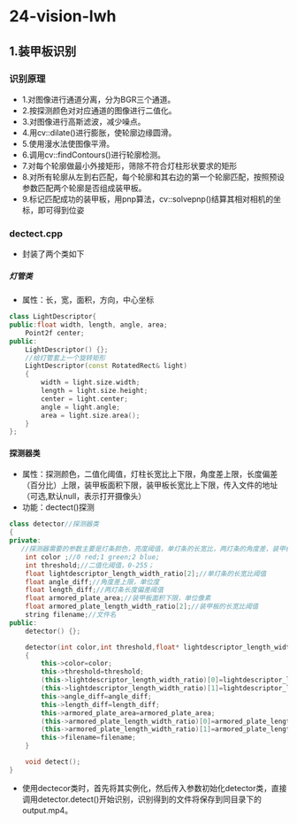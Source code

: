 # 24-vision-lwh

## 1.装甲板识别
### 识别原理
+ 1.对图像进行通道分离，分为BGR三个通道。
+ 2.按探测颜色对对应通道的图像进行二值化。
+ 3.对图像进行高斯滤波，减少噪点。
+ 4.用cv::dilate()进行膨胀，使轮廓边缘圆滑。
+ 5.使用漫水法使图像平滑。
+ 6.调用cv::findContours()进行轮廓检测。
+ 7.对每个轮廓做最小外接矩形，筛除不符合灯柱形状要求的矩形
+ 8.对所有轮廓从左到右匹配，每个轮廓和其右边的第一个轮廓匹配，按照预设参数匹配两个轮廓是否组成装甲板。
+ 9.标记匹配成功的装甲板，用pnp算法，cv::solvepnp()结算其相对相机的坐标，即可得到位姿
### dectect.cpp
+ 封装了两个类如下
  
##### 灯管类
+ 属性：长，宽，面积，方向，中心坐标
```C++
class LightDescriptor{	    
public:float width, length, angle, area;
    Point2f center;
public:
    LightDescriptor() {};
    //给灯管套上一个旋转矩形
    LightDescriptor(const RotatedRect& light)
    {
        width = light.size.width;
        length = light.size.height;
        center = light.center;
        angle = light.angle;
        area = light.size.area();
    }
};
```

#### 探测器类
+ 属性：探测颜色，二值化阈值，灯柱长宽比上下限，角度差上限，长度偏差（百分比）上限，装甲板面积下限，装甲板长宽比上下限，传入文件的地址（可选,默认null，表示打开摄像头）
+ 功能：dectect()探测
```C++
class detector//探测器类
{
private:
   //探测器需要的参数主要是灯条颜色，亮度阈值，单灯条的长宽比，两灯条的角度差，装甲板的面积，装甲板的长宽比
    int color ;//0 red;1 green;2 blue;
    int threshold;//二值化阈值，0-255；
    float lightdescriptor_length_width_ratio[2];//单灯条的长宽比阈值
    float angle_diff;//角度差上限，单位度
    float length_diff;//两灯条长度偏差阈值
    float armored_plate_area;//装甲板面积下限，单位像素
    float armored_plate_length_width_ratio[2];//装甲板的长宽比阈值
    string filename;//文件名
public:
    detector() {};

    detector(int color,int threshold,float* lightdescriptor_length_width_ratio,float angle_diff,float length_diff,float armored_plate_area,float* armored_plate_length_width_ratio,string filename="null")
    {
        this->color=color;
        this->threshold=threshold;
        (this->lightdescriptor_length_width_ratio)[0]=lightdescriptor_length_width_ratio[0];
        (this->lightdescriptor_length_width_ratio)[1]=lightdescriptor_length_width_ratio[1];
        this->angle_diff=angle_diff;
        this->length_diff=length_diff;
        this->armored_plate_area=armored_plate_area;
        (this->armored_plate_length_width_ratio)[0]=armored_plate_length_width_ratio[0];
        (this->armored_plate_length_width_ratio)[1]=armored_plate_length_width_ratio[1];
        this->filename=filename;
    }

    void detect();
}
```
+ 使用dectecor类时，首先将其实例化，然后传入参数初始化detector类，直接调用detector.detect()开始识别，识别得到的文件将保存到同目录下的output.mp4。
